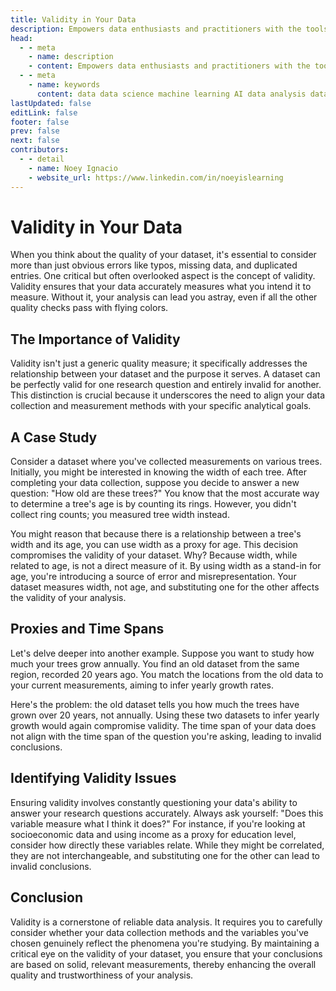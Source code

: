 ```yaml
---
title: Validity in Your Data
description: Empowers data enthusiasts and practitioners with the tools and knowledge to unlock the potential of data.
head:
  - - meta
    - name: description
    - content: Empowers data enthusiasts and practitioners with the tools and knowledge to unlock the potential of data.
  - - meta
    - name: keywords
      content: data data science machine learning AI data analysis data-driven data enthusiasts data practitioners
lastUpdated: false
editLink: false
footer: false
prev: false
next: false
contributors:
  - - detail
    - name: Noey Ignacio
    - website_url: https://www.linkedin.com/in/noeyislearning
---
```


# Validity in Your Data

When you think about the quality of your dataset, it's essential to consider more than just obvious errors like typos, missing data, and duplicated entries. One critical but often overlooked aspect is the concept of validity. Validity ensures that your data accurately measures what you intend it to measure. Without it, your analysis can lead you astray, even if all the other quality checks pass with flying colors.

## The Importance of Validity

Validity isn't just a generic quality measure; it specifically addresses the relationship between your dataset and the purpose it serves. A dataset can be perfectly valid for one research question and entirely invalid for another. This distinction is crucial because it underscores the need to align your data collection and measurement methods with your specific analytical goals.

## A Case Study

Consider a dataset where you've collected measurements on various trees. Initially, you might be interested in knowing the width of each tree. After completing your data collection, suppose you decide to answer a new question: "How old are these trees?" You know that the most accurate way to determine a tree's age is by counting its rings. However, you didn't collect ring counts; you measured tree width instead.

You might reason that because there is a relationship between a tree's width and its age, you can use width as a proxy for age. This decision compromises the validity of your dataset. Why? Because width, while related to age, is not a direct measure of it. By using width as a stand-in for age, you're introducing a source of error and misrepresentation. Your dataset measures width, not age, and substituting one for the other affects the validity of your analysis.

## Proxies and Time Spans

Let's delve deeper into another example. Suppose you want to study how much your trees grow annually. You find an old dataset from the same region, recorded 20 years ago. You match the locations from the old data to your current measurements, aiming to infer yearly growth rates.

Here's the problem: the old dataset tells you how much the trees have grown over 20 years, not annually. Using these two datasets to infer yearly growth would again compromise validity. The time span of your data does not align with the time span of the question you're asking, leading to invalid conclusions.

## Identifying Validity Issues

Ensuring validity involves constantly questioning your data's ability to answer your research questions accurately. Always ask yourself: "Does this variable measure what I think it does?" For instance, if you're looking at socioeconomic data and using income as a proxy for education level, consider how directly these variables relate. While they might be correlated, they are not interchangeable, and substituting one for the other can lead to invalid conclusions.

## Conclusion

Validity is a cornerstone of reliable data analysis. It requires you to carefully consider whether your data collection methods and the variables you've chosen genuinely reflect the phenomena you're studying. By maintaining a critical eye on the validity of your dataset, you ensure that your conclusions are based on solid, relevant measurements, thereby enhancing the overall quality and trustworthiness of your analysis.
